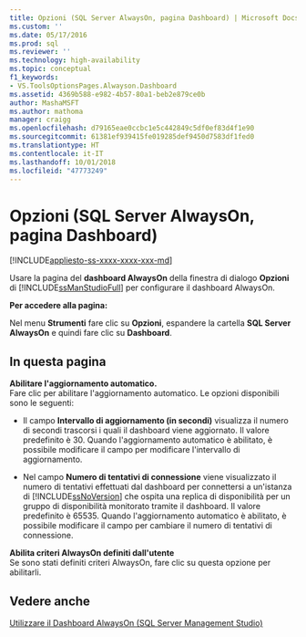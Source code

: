 ```yaml
---
title: Opzioni (SQL Server AlwaysOn, pagina Dashboard) | Microsoft Docs
ms.custom: ''
ms.date: 05/17/2016
ms.prod: sql
ms.reviewer: ''
ms.technology: high-availability
ms.topic: conceptual
f1_keywords:
- VS.ToolsOptionsPages.Alwayson.Dashboard
ms.assetid: 4369b588-e982-4b57-80a1-beb2e879ce0b
author: MashaMSFT
ms.author: mathoma
manager: craigg
ms.openlocfilehash: d79165eae0ccbc1e5c442849c5df0ef83d4f1e90
ms.sourcegitcommit: 61381ef939415fe019285def9450d7583df1fed0
ms.translationtype: HT
ms.contentlocale: it-IT
ms.lasthandoff: 10/01/2018
ms.locfileid: "47773249"
---
```

# <a name="options-sql-server-always-on-dashboard-page"></a>Opzioni (SQL Server AlwaysOn, pagina Dashboard)
[!INCLUDE[appliesto-ss-xxxx-xxxx-xxx-md](../../../includes/appliesto-ss-xxxx-xxxx-xxx-md.md)]

  Usare la pagina del **dashboard AlwaysOn** della finestra di dialogo **Opzioni** di [!INCLUDE[ssManStudioFull](../../../includes/ssmanstudiofull-md.md)] per configurare il dashboard AlwaysOn.  
  
 **Per accedere alla pagina:**  
  
 Nel menu **Strumenti** fare clic su **Opzioni**, espandere la cartella **SQL Server AlwaysOn** e quindi fare clic su **Dashboard**.  
  
## <a name="on-this-page"></a>In questa pagina  
 **Abilitare l'aggiornamento automatico.**  
 Fare clic per abilitare l'aggiornamento automatico. Le opzioni disponibili sono le seguenti:  
  
-   Il campo **Intervallo di aggiornamento (in secondi)** visualizza il numero di secondi trascorsi i quali il dashboard viene aggiornato. Il valore predefinito è 30. Quando l'aggiornamento automatico è abilitato, è possibile modificare il campo per modificare l'intervallo di aggiornamento.  
  
-   Nel campo **Numero di tentativi di connessione** viene visualizzato il numero di tentativi effettuati dal dashboard per connettersi a un'istanza di [!INCLUDE[ssNoVersion](../../../includes/ssnoversion-md.md)] che ospita una replica di disponibilità per un gruppo di disponibilità monitorato tramite il dashboard. Il valore predefinito è 65535. Quando l'aggiornamento automatico è abilitato, è possibile modificare il campo per cambiare il numero di tentativi di connessione.  
  
 **Abilita criteri AlwaysOn definiti dall'utente**  
 Se sono stati definiti criteri AlwaysOn, fare clic su questa opzione per abilitarli.  
  
## <a name="see-also"></a>Vedere anche  
 [Utilizzare il Dashboard AlwaysOn &#40;SQL Server Management Studio&#41;](../../../database-engine/availability-groups/windows/use-the-always-on-dashboard-sql-server-management-studio.md)  
  
  
